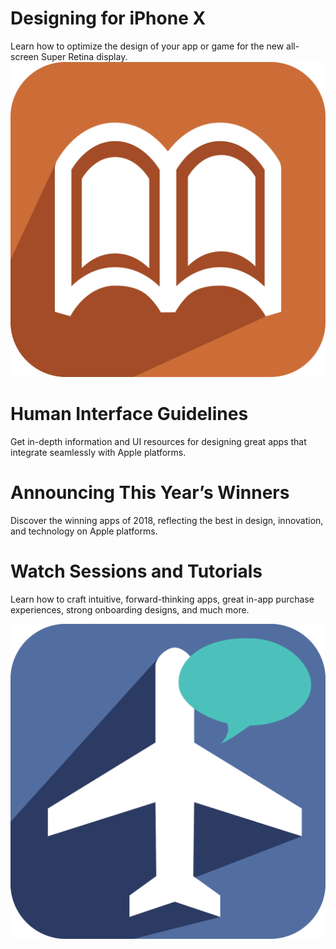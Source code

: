 <!-- TITLE: Ios Design -->
<!-- SUBTITLE: Design -->

# Designing for iPhone X
Learn how to optimize the design of your app or game
for the new all-screen Super Retina display.
![Sopicon](/uploads/graphics/sopicon.png "Sopicon")
# Human Interface Guidelines
Get in-depth information and UI resources for designing great apps that integrate seamlessly with Apple platforms.

# Announcing This Year’s Winners
Discover the winning apps of 2018, reflecting the best in design, innovation, and technology on Apple platforms.

# Watch Sessions and Tutorials
Learn how to craft intuitive, forward-thinking apps, great in-app purchase experiences, strong onboarding designs, and much more.

![Anncmt Genericicon](/uploads/graphics/anncmt-genericicon.png "Anncmt Genericicon")
